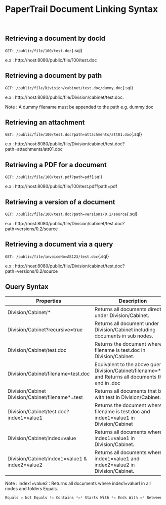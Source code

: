 # PaperTrail Document Linking Syntax
 

## Retrieving a document by docId

`GET: /public/file/100/test.doc`{.sql}

e.x : http://host:8080/public/file/100/test.doc
  
## Retrieving a document by path

`GET: /public/file/Division/cabinet/test.doc/dummy.doc`{.sql}

e.x : http://host:8080/public/file/Division/cabinet/test.doc.

Note : A dummy filename must be appended to the path e.g. dummy.doc
  
## Retrieving an attachment

`GET: /public/file/100/test.doc?path=attachments/att01.doc`{.sql}

e.x : http://host:8080/public/file/Division/cabinet/test.doc?path=attachments/att01.doc
  

## Retrieving a PDF for a document

`GET: /public/file/100/test.pdf?path=pdf`{.sql}

e.x : http://host:8080/public/file/100/test.pdf?path=pdf
  

## Retrieving a version of a document

`GET: /public/file/100/test.doc?path=versions/0.2/source`{.sql}

e.x : http://host:8080/public/file/Division/cabinet/test.doc?path=versions/0.2/source
  

## Retrieving a document via a query

`GET: /public/file/invoiceNo=AB123/test.doc`{.sql}

e.x : http://host:8080/public/file/Division/cabinet/test.doc?path=versions/0.2/source
  
## Query Syntax


| Properties        | Description
| ------------- |-------------
| Division/Cabinet/\*   | Returns all documents directly under Division/Cabinet.
| Division/Cabinet?recursive=true   | Returns all document under Division/Cabinet including documents in sub nodes.
| Division/Cabinet/test.doc   | Returns the document where the filename is test.doc in Division/Cabinet.
| Division/Cabinet/filename=test.doc   | Equivalent to the above query Division/Cabinet/filename=\*.doc and Returns all documents that end in .doc
| Division/Cabinet Division/Cabinet/filename\*=test   | Returns all documents that begin with test in Division/Cabinet.
| Division/Cabinet/test.doc?index1=value1   | Returns the document where the filename is test.doc and index1=value1 in Division/Cabinet
| Division/Cabinet/index=value   | Returns all documents where index1=value1 in Division/Cabinet.
| Division/Cabinet/index1=value1 & index2=value2   | Returns all documents where index1=value1 and index2=value2 in Division/Cabinet.


Note : index1=value2 : Returns all documents where index1=value1 in all nodes and folders Equals. 

```javascript
Equals = Not Equals != Contains *=* Starts With *= Ends With =* Between <=> Bigger Than (Number) >= Smaller Than (Number) <= After (Date) >>= Before (Date) <<= Is Empty !=!
```


